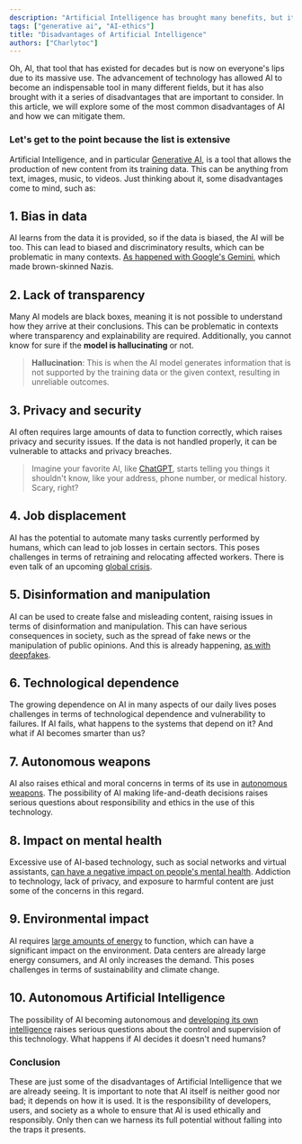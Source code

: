 ```yaml
---
description: "Artificial Intelligence has brought many benefits, but it also has its disadvantages. In this article, we explore some of the most common disadvantages of AI and how we can mitigate them."
tags: ["generative ai", "AI-ethics"]
title: "Disadvantages of Artificial Intelligence"
authors: ["Charlytoc"]
---
```


Oh, AI, that tool that has existed for decades but is now on everyone's lips due to its massive use. The advancement of technology has allowed AI to become an indispensable tool in many different fields, but it has also brought with it a series of disadvantages that are important to consider. In this article, we will explore some of the most common disadvantages of AI and how we can mitigate them.

### Let's get to the point because the list is extensive

Artificial Intelligence, and in particular [Generative AI](https://4geeks.com/lesson/artificial-intelligence-in-simple-terms), is a tool that allows the production of new content from its training data. This can be anything from text, images, music, to videos. Just thinking about it, some disadvantages come to mind, such as:

## 1. **Bias in data**

AI learns from the data it is provided, so if the data is biased, the AI will be too. This can lead to biased and discriminatory results, which can be problematic in many contexts. [As happened with Google's Gemini](https://es.wired.com/articulos/gemini-queria-ser-politicamente-correcto-hasta-que-hizo-imagenes-de-segunda-guerra-mundial), which made brown-skinned Nazis.

## 2. **Lack of transparency**

Many AI models are black boxes, meaning it is not possible to understand how they arrive at their conclusions. This can be problematic in contexts where transparency and explainability are required. Additionally, you cannot know for sure if the **model is hallucinating** or not.

> **Hallucination**: This is when the AI model generates information that is not supported by the training data or the given context, resulting in unreliable outcomes.

## 3. **Privacy and security**

AI often requires large amounts of data to function correctly, which raises privacy and security issues. If the data is not handled properly, it can be vulnerable to attacks and privacy breaches.

> Imagine your favorite AI, like [ChatGPT](https://www.openai.com/chatgpt), starts telling you things it shouldn't know, like your address, phone number, or medical history. Scary, right?

## 4. **Job displacement**

AI has the potential to automate many tasks currently performed by humans, which can lead to job losses in certain sectors. This poses challenges in terms of retraining and relocating affected workers. There is even talk of an upcoming [global crisis](https://es.euronews.com/next/2024/01/15/casi-el-40-de-los-empleos-del-mundo-se-veran-afectados-por-la-ia-segun-la-jefa-del-fmi).

## 5. **Disinformation and manipulation**

AI can be used to create false and misleading content, raising issues in terms of disinformation and manipulation. This can have serious consequences in society, such as the spread of fake news or the manipulation of public opinions. And this is already happening, [as with deepfakes](https://www.lisainstitute.com/blogs/blog/deepfakes-tipos-consejos-riesgos-amenazas#:~:text=Los%20Deepfakes%20o%20%22falsedades%20profundas,parezcan%20originales%2C%20aut%C3%A9nticos%20y%20reales.).

## 6. **Technological dependence**

The growing dependence on AI in many aspects of our daily lives poses challenges in terms of technological dependence and vulnerability to failures. If AI fails, what happens to the systems that depend on it? And what if AI becomes smarter than us?

## 7. **Autonomous weapons**

AI also raises ethical and moral concerns in terms of its use in [autonomous weapons](https://www.weforum.org/agenda/2021/06/the-accelerating-development-of-weapons-powered-by-artificial-risk-is-a-risk-to-humanity/). The possibility of AI making life-and-death decisions raises serious questions about responsibility and ethics in the use of this technology.

## 8. **Impact on mental health**

Excessive use of AI-based technology, such as social networks and virtual assistants, [can have a negative impact on people's mental health](https://www.bbvaopenmind.com/tecnologia/inteligencia-artificial/asi-influira-la-inteligencia-artificial-en-la-mente-humana/#:~:text=De%20esta%20forma%2C%20la%20inteligencia,explotar%20nuestras%20habilidades%20m%C3%A1s%20humanas.). Addiction to technology, lack of privacy, and exposure to harmful content are just some of the concerns in this regard.

## 9. **Environmental impact**

AI requires [large amounts of energy](https://elperiodicodelaenergia.com/inteligencia-artificial-puede-llegar-consumir-electricidad-pais/) to function, which can have a significant impact on the environment. Data centers are already large energy consumers, and AI only increases the demand. This poses challenges in terms of sustainability and climate change.

## 10. **Autonomous Artificial Intelligence**

The possibility of AI becoming autonomous and [developing its own intelligence](https://www.vozdeamerica.com/a/inteligencia-artificial-autonoma-realidad-o-ficcion-de-hollywood-/6996258.html) raises serious questions about the control and supervision of this technology. What happens if AI decides it doesn't need humans?

### Conclusion

These are just some of the disadvantages of Artificial Intelligence that we are already seeing. It is important to note that AI itself is neither good nor bad; it depends on how it is used. It is the responsibility of developers, users, and society as a whole to ensure that AI is used ethically and responsibly. Only then can we harness its full potential without falling into the traps it presents.
